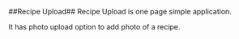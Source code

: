##Recipe Upload##
Recipe Upload is one page simple application. 

It has photo upload option to add photo of a recipe.
